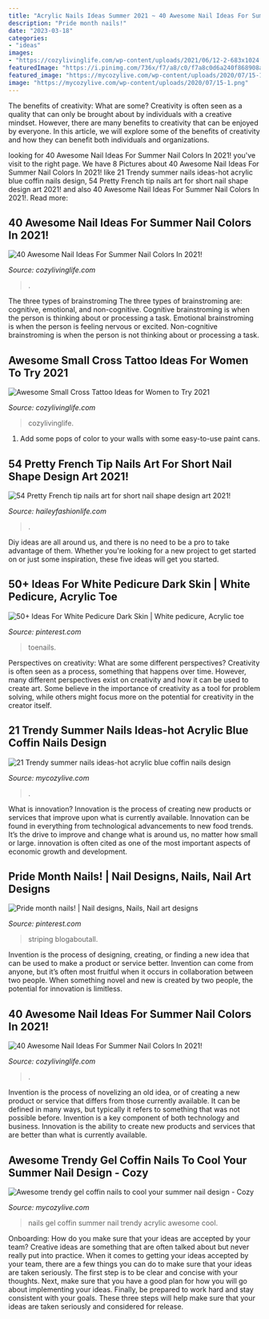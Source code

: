 ```yaml
---
title: "Acrylic Nails Ideas Summer 2021 ~ 40 Awesome Nail Ideas For Summer Nail Colors In 2021!"
description: "Pride month nails!"
date: "2023-03-18"
categories:
- "ideas"
images:
- "https://cozylivinglife.com/wp-content/uploads/2021/06/12-2-683x1024.jpg"
featuredImage: "https://i.pinimg.com/736x/f7/a8/c0/f7a8c0d6a240f868908ac5b8824b8213.jpg"
featured_image: "https://mycozylive.com/wp-content/uploads/2020/07/15-1.png"
image: "https://mycozylive.com/wp-content/uploads/2020/07/15-1.png"
---
```



The benefits of creativity: What are some?
Creativity is often seen as a quality that can only be brought about by individuals with a creative mindset. However, there are many benefits to creativity that can be enjoyed by everyone. In this article, we will explore some of the benefits of creativity and how they can benefit both individuals and organizations.

	

		
looking for 40 Awesome Nail Ideas For Summer Nail Colors In 2021! you've visit to the right page. We have 8 Pictures about 40 Awesome Nail Ideas For Summer Nail Colors In 2021! like 21 Trendy summer nails ideas-hot acrylic blue coffin nails design, 54 Pretty French tip nails art for short nail shape design art 2021! and also 40 Awesome Nail Ideas For Summer Nail Colors In 2021!. Read more:
		
    
## 40 Awesome Nail Ideas For Summer Nail Colors In 2021!

<img loading=lazy src="https://cozylivinglife.com/wp-content/uploads/2021/05/25-2-768x1152.jpg" onerror="this.onerror=null;this.src='https://tse1.mm.bing.net/th?id=OIP.5XrsSYrPTfXgjxiVBpsZaAHaLH&amp;pid=15.1';" alt="40 Awesome Nail Ideas For Summer Nail Colors In 2021!">

_Source: cozylivinglife.com_

>. 

	

The three types of brainstroming
The three types of brainstroming are: cognitive, emotional, and non-cognitive. Cognitive brainstroming is when the person is thinking about or processing a task. Emotional brainstroming is when the person is feeling nervous or excited. Non-cognitive brainstroming is when the person is not thinking about or processing a task.

    
## Awesome Small Cross Tattoo Ideas For Women To Try 2021

<img loading=lazy src="https://cozylivinglife.com/wp-content/uploads/2021/06/12-2-683x1024.jpg" onerror="this.onerror=null;this.src='https://tse3.mm.bing.net/th?id=OIP.HYp0JURUXOsagQytpHmnCwHaLG&amp;pid=15.1';" alt="Awesome Small Cross Tattoo Ideas for Women to Try 2021">

_Source: cozylivinglife.com_

>cozylivinglife. 

	

1. Add some pops of color to your walls with some easy-to-use paint cans.

    
## 54 Pretty French Tip Nails Art For Short Nail Shape Design Art 2021!

<img loading=lazy src="https://haileyfashionlife.com/wp-content/uploads/2021/04/82-768x1152.jpg" onerror="this.onerror=null;this.src='https://tse4.mm.bing.net/th?id=OIP.1gZXDauPHIEy7FsJM9iK-wHaLH&amp;pid=15.1';" alt="54 Pretty French tip nails art for short nail shape design art 2021!">

_Source: haileyfashionlife.com_

>. 

	

Diy ideas are all around us, and there is no need to be a pro to take advantage of them. Whether you're looking for a new project to get started on or just some inspiration, these five ideas will get you started.

    
## 50+ Ideas For White Pedicure Dark Skin | White Pedicure, Acrylic Toe

<img loading=lazy src="https://i.pinimg.com/736x/f7/a8/c0/f7a8c0d6a240f868908ac5b8824b8213.jpg" onerror="this.onerror=null;this.src='https://tse3.mm.bing.net/th?id=OIP.dYb89MKmpiyqlmSIEW_XCQAAAA&amp;pid=15.1';" alt="50+ Ideas For White Pedicure Dark Skin | White pedicure, Acrylic toe">

_Source: pinterest.com_

>toenails. 

	

Perspectives on creativity: What are some different perspectives?
Creativity is often seen as a process, something that happens over time. However, many different perspectives exist on creativity and how it can be used to create art. Some believe in the importance of creativity as a tool for problem solving, while others might focus more on the potential for creativity in the creator itself.

    
## 21 Trendy Summer Nails Ideas-hot Acrylic Blue Coffin Nails Design

<img loading=lazy src="https://mycozylive.com/wp-content/uploads/2020/07/15-1.png" onerror="this.onerror=null;this.src='https://tse3.mm.bing.net/th?id=OIP.NrIG1IbNCi7ggbnSL0IuwwHaJC&amp;pid=15.1';" alt="21 Trendy summer nails ideas-hot acrylic blue coffin nails design">

_Source: mycozylive.com_

>. 

	

What is innovation?
Innovation is the process of creating new products or services that improve upon what is currently available. Innovation can be found in everything from technological advancements to new food trends. It’s the drive to improve and change what is around us, no matter how small or large. innovation is often cited as one of the most important aspects of economic growth and development.

    
## Pride Month Nails! | Nail Designs, Nails, Nail Art Designs

<img loading=lazy src="https://i.pinimg.com/736x/e1/e5/01/e1e50140cf320cb902e85b4ac8a9a5d8.jpg" onerror="this.onerror=null;this.src='https://tse3.mm.bing.net/th?id=OIP.tsi91I0G5HdGGIJtXmmezgHaJ3&amp;pid=15.1';" alt="Pride month nails! | Nail designs, Nails, Nail art designs">

_Source: pinterest.com_

>striping blogaboutall. 

	

Invention is the process of designing, creating, or finding a new idea that can be used to make a product or service better. Invention can come from anyone, but it’s often most fruitful when it occurs in collaboration between two people. When something novel and new is created by two people, the potential for innovation is limitless.

    
## 40 Awesome Nail Ideas For Summer Nail Colors In 2021!

<img loading=lazy src="https://cozylivinglife.com/wp-content/uploads/2021/05/7-2.jpg" onerror="this.onerror=null;this.src='https://tse2.mm.bing.net/th?id=OIP.IHZM-9TnvknLfhMSd94zuAHaLH&amp;pid=15.1';" alt="40 Awesome Nail Ideas For Summer Nail Colors In 2021!">

_Source: cozylivinglife.com_

>. 

	

Invention is the process of novelizing an old idea, or of creating a new product or service that differs from those currently available. It can be defined in many ways, but typically it refers to something that was not possible before. Invention is a key component of both technology and business. Innovation is the ability to create new products and services that are better than what is currently available.

    
## Awesome Trendy Gel Coffin Nails To Cool Your Summer Nail Design - Cozy

<img loading=lazy src="https://mycozylive.com/wp-content/uploads/2020/08/19-1.jpg" onerror="this.onerror=null;this.src='https://tse4.mm.bing.net/th?id=OIP.O1-MF1qD2LScq-a6XvzrOQHaKS&amp;pid=15.1';" alt="Awesome trendy gel coffin nails to cool your summer nail design - Cozy">

_Source: mycozylive.com_

>nails gel coffin summer nail trendy acrylic awesome cool. 

	

Onboarding: How do you make sure that your ideas are accepted by your team?
Creative ideas are something that are often talked about but never really put into practice. When it comes to getting your ideas accepted by your team, there are a few things you can do to make sure that your ideas are taken seriously. The first step is to be clear and concise with your thoughts. Next, make sure that you have a good plan for how you will go about implementing your ideas. Finally, be prepared to work hard and stay consistent with your goals. These three steps will help make sure that your ideas are taken seriously and considered for release.


